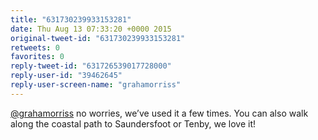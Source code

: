 ```yaml
---
title: "631730239933153281"
date: Thu Aug 13 07:33:20 +0000 2015
original-tweet-id: "631730239933153281"
retweets: 0
favorites: 0
reply-tweet-id: "631726539017728000"
reply-user-id: "39462645"
reply-user-screen-name: "grahamorriss"
---
```

<a href="https://twitter.com/grahamorriss">@grahamorriss</a> no worries, we’ve used it a few times. You can also walk along the coastal path to Saundersfoot or Tenby, we love it!
